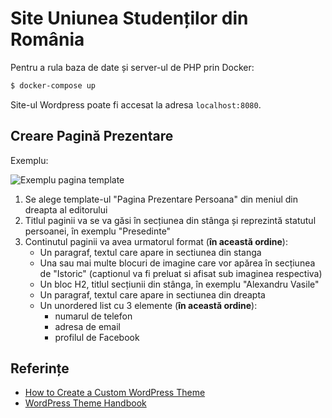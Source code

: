 # Site Uniunea Studenților din România

Pentru a rula baza de date și server-ul de PHP prin Docker:

```sh
$ docker-compose up
```

Site-ul Wordpress poate fi accesat la adresa `localhost:8080`.

## Creare Pagină Prezentare

Exemplu:

![Exemplu pagina template](https://i.ibb.co/WBmZF7f/Capture.png)

1. Se alege template-ul "Pagina Prezentare Persoana" din meniul din dreapta al editorului
2. Titlul paginii va se va găsi în secțiunea din stânga și reprezintă statutul persoanei, în exemplu "Presedinte"
3. Continutul paginii va avea urmatorul format (**în această ordine**):
   * Un paragraf, textul care apare in sectiunea din stanga
   * Una sau mai multe blocuri de imagine care vor apărea în secțiunea de "Istoric" (captionul va fi preluat si afisat sub imaginea respectiva)
   * Un bloc H2, titlul secțiunii din stânga, în exemplu "Alexandru Vasile"
   * Un paragraf, textul care apare in sectiunea din dreapta
   * Un unordered list cu 3 elemente (**în această ordine**):
     * numarul de telefon
     * adresa de email
     * profilul de Facebook



## Referințe

- [How to Create a Custom WordPress Theme](https://www.youtube.com/watch?v=-h7gOJbIpmo)
- [WordPress Theme Handbook](https://developer.wordpress.org/themes/)

